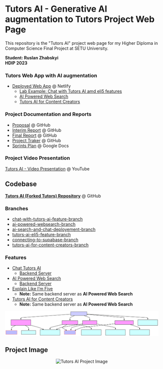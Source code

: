 # Tutors AI - Generative AI augmentation to Tutors Project Web Page
This repository is the "Tutors AI" project web page for my Higher Diploma in Computer Science Final Project at SETU University.

**Student: Ruslan Zhabskyi**\
**HDIP 2023**

### Tutors Web App with AI augmentation
* [Deployed Web App](https://tutors-ai.netlify.app/lab/full-stack-2-2023/topic-2/book-2/Startup) @ Netlify
  * [Lab Example: Chat with Tutors AI amd eli5 features](https://tutors-ai.netlify.app/lab/full-stack-2-2023/topic-2/book-2/01)
  * [AI Powered Web Search](https://tutors-ai.netlify.app/aisearch/hdip-security-2023)
  * [Tutors AI for Content Creators](https://tutors-ai.netlify.app//ai-stat)
 
### Project Documentation and Reports
* [Proposal](https://github.com/Ruslan-Zhabskyi/eli5-project-web-page/blob/facd08b3e4c42f20f7670a4a190d880f666c36d1/%5BRuslan%20Zhabskyi%5D%5B20104105%5D%5BProject%20Proposal%5D%20Generative%20AI%20augmentation%20to%20www.tutors.dev%20-%20eli5.pdf) @ GitHub
* [Interim Report](https://github.com/Ruslan-Zhabskyi/eli5-project-web-page/blob/main/%5BRuslan%20Zhabskyi%5D%5B20104105%5D%5BInterim%20Report%5D%20Eli5%20tutors%20-%20Generative%20AI%20augmentation%20to%20www.tutors.dev%20(1).pdf) @ GitHub
* [Final Report](https://github.com/Ruslan-Zhabskyi/tutors-ai-project-web-page/blob/main/%5BRuslan%20Zhabskyi%5D%5B20104105%5D%5BFinal%20Report%5D%20Tutors%20AI%20-%20Generative%20AI%20augmentation%20to%20Tutors.pdf) @ GitHub
* [Project Traker](https://github.com/users/Ruslan-Zhabskyi/projects/6/views/1) @ GitHub
* [Sprints Plan](https://docs.google.com/spreadsheets/d/1owfciXXb4mf814SP3hGhTdkSr5gzYRbkr05-kOAgK3Q/edit?usp=sharing) @ Google Docs

### Project Video Presentation
[Tutors AI - Video Presentation](https://youtu.be/g9XqM4FC_yE) @ YouTube
## Codebase
**[Tutors AI (Forked Tutors) Repository](https://github.com/Ruslan-Zhabskyi/tutors)** @ GitHub
### Branches
  * [chat-with-tutors-ai-feature-branch](https://github.com/Ruslan-Zhabskyi/tutors/tree/chat-with-tutors-ai-feature-branch)
  * [ai-powered-websearch-branch](https://github.com/Ruslan-Zhabskyi/tutors/tree/ai-powered-websearch)
  * [ai-search-and-chat-deployement-branch](https://github.com/Ruslan-Zhabskyi/tutors/tree/ai-search-and-chat-deployement)
  * [tutors-ai-eli5-feature-branch](https://github.com/Ruslan-Zhabskyi/tutors/tree/tutors-ai-eli5-feature)
  * [connecting-to-supabase-branch](https://github.com/Ruslan-Zhabskyi/tutors/tree/connecting-to-supabase)
  * [tutors-ai-for-content-creators-branch](https://github.com/Ruslan-Zhabskyi/tutors/tree/tutors-ai-for-content-creators)

### Features
* [Chat Tutors AI](https://github.com/Ruslan-Zhabskyi/tutors/blob/development/src/lib/ui/navigators/buttons/AIChatButton.svelte)
  * [Backend Server](https://github.com/Ruslan-Zhabskyi/tutors/blob/development/src/routes/api/generate-text/%2Bserver.ts)
* [AI Powered Web Search](https://github.com/Ruslan-Zhabskyi/tutors/blob/development/src/routes/(course-reader)/aisearch/%5Bcourseid%5D/%2Bpage.svelte)
  * [Backend Server](https://github.com/Ruslan-Zhabskyi/tutors/blob/development/src/routes/api/summarise-search-background/%2Bserver.ts)
* [Explain Like I’m Five](https://github.com/Ruslan-Zhabskyi/tutors/blob/development/src/lib/ui/learning-objects/content/Lab.svelte)
  * **Note:** Same backend server as **AI Powered Web Search**
* [Tutors AI for Content Creators](https://github.com/Ruslan-Zhabskyi/tutors/tree/development/src/routes/ai-stat)
  * **Note:** Same backend server as **AI Powered Web Search**

 <p align="center">
  <img src="https://github.com/Ruslan-Zhabskyi/tutors-ai-project-web-page/blob/main/Mermaid%20Chart.svg?raw=true" alt="Tutors AI Project Image">
</p>


## Project Image

<p align="center">
  <img src="https://github.com/Ruslan-Zhabskyi/tutors-ai-project-web-page/blob/main/Tutors%20AI%20Project%20Image%205%3A04.png?raw=true" alt="Tutors AI Project Image">
</p>
